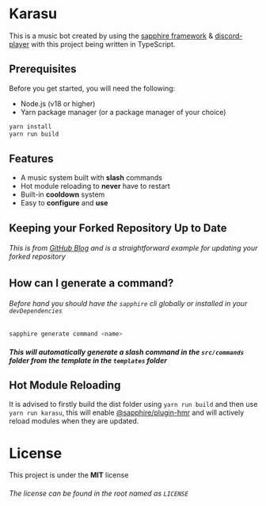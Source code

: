 # Karasu

This is a music bot created by using the [sapphire framework][sapphire] & [discord-player][discord-player] with this project being written in TypeScript.

## Prerequisites

Before you get started, you will need the following:

- Node.js (v18 or higher)
- Yarn package manager (or a package manager of your choice)

```sh
yarn install
yarn run build
```

## Features

- A music system built with **slash** commands
- Hot module reloading to **never** have to restart
- Built-in **cooldown** system
- Easy to **configure** and **use**


## Keeping your Forked Repository Up to Date

###### This is from [GitHub Blog][github] and is a straightforward example for updating your forked repository

## How can I generate a command?

###### Before hand you should have the `sapphire` cli globally or installed in your `devDependencies`

```sh
sapphire generate command <name>
```

##### This will automatically generate a slash command in the `src/commands` folder from the template in the `templates` folder

## Hot Module Reloading

It is advised to firstly build the dist folder using `yarn run build` and then use `yarn run karasu`, this will enable [@sapphire/plugin-hmr][sapphire-hmr] and will actively reload modules when they are updated.

# License

This project is under the **MIT** license
###### The license can be found in the root named as `LICENSE`

[github]: https://github.blog/changelog/2021-05-06-sync-an-out-of-date-branch-of-a-fork-from-the-web/
[sapphire]: https://github.com/sapphiredev/framework
[sapphire-hmr]: https://www.npmjs.com/package/@sapphire/plugin-hmr
[discord-player]: https://github.com/Androz2091/discord-player/tree/develop
